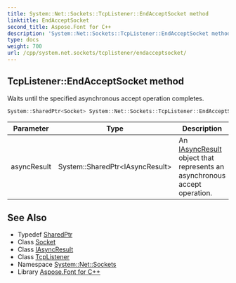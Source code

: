```yaml
---
title: System::Net::Sockets::TcpListener::EndAcceptSocket method
linktitle: EndAcceptSocket
second_title: Aspose.Font for C++
description: 'System::Net::Sockets::TcpListener::EndAcceptSocket method. Waits until the specified asynchronous accept operation completes in C++.'
type: docs
weight: 700
url: /cpp/system.net.sockets/tcplistener/endacceptsocket/
---
```

## TcpListener::EndAcceptSocket method


Waits until the specified asynchronous accept operation completes.

```cpp
System::SharedPtr<Socket> System::Net::Sockets::TcpListener::EndAcceptSocket(System::SharedPtr<IAsyncResult> asyncResult)
```


| Parameter | Type | Description |
| --- | --- | --- |
| asyncResult | System::SharedPtr\<IAsyncResult\> | An [IAsyncResult](../../../system/iasyncresult/) object that represents an asynchronous accept operation. |

## See Also

* Typedef [SharedPtr](../../../system/sharedptr/)
* Class [Socket](../../socket/)
* Class [IAsyncResult](../../../system/iasyncresult/)
* Class [TcpListener](../)
* Namespace [System::Net::Sockets](../../)
* Library [Aspose.Font for C++](../../../)
